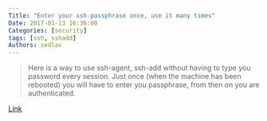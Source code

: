 ```yaml
---
Title: "Enter your ssh-passphrase once, use it many times"
Date: 2017-01-13 16:36:00
Categories: [security]
tags: [ssh, sshadd]
Authors: sedlav
---
```


> Here is a way to use ssh-agent, ssh-add without having to type you password every session. Just once (when the machine has been rebooted) you will have to enter you passphrase, from then on you are authenticated.

[Link](http://meinit.nl/ssh-agent-trick)
